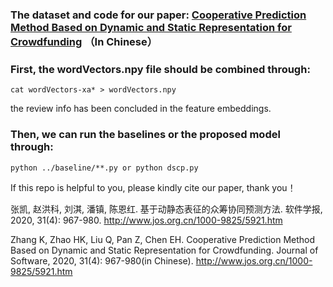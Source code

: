 ### The dataset and code for our paper:  **[Cooperative Prediction Method Based on Dynamic and Static Representation for Crowdfunding](http://www.jos.org.cn/html/2020/4/5921.htm)** （In Chinese）



### First, the wordVectors.npy file should be combined through:

```
cat wordVectors-xa* > wordVectors.npy 
```

the review info has been concluded in the feature embeddings.

### Then, we can run the baselines or the proposed model through:

```
python ../baseline/**.py or python dscp.py
```



If this repo is helpful to you, please kindly cite our paper, thank you！

张凯, 赵洪科, 刘淇, 潘镇, 陈恩红. 基于动静态表征的众筹协同预测方法. 软件学报, 2020, 31(4): 967-980. http://www.jos.org.cn/1000-9825/5921.htm

Zhang K, Zhao HK, Liu Q, Pan Z, Chen EH. Cooperative Prediction Method Based on Dynamic and Static Representation for Crowdfunding. Journal of Software, 2020, 31(4): 967-980(in Chinese). http://www.jos.org.cn/1000-9825/5921.htm
